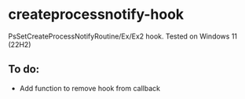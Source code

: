 # createprocessnotify-hook
PsSetCreateProcessNotifyRoutine/Ex/Ex2 hook. Tested on Windows 11 (22H2)

## To do:
- Add function to remove hook from callback
